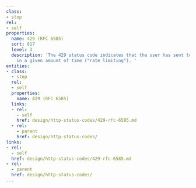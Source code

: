 ```yaml
---
class:
- stop
rel:
- self
properties:
  name: 429 (RFC 6585)
  sort: 817
  level: 3
  description: 'The 429 status code indicates that the user has sent too many requests
    in a given amount of time ("rate limiting"). '
entities:
- class:
  - stop
  rel:
  - self
  properties:
    name: 429 (RFC 6585)
  links:
  - rel:
    - self
    href: design/http-status-codes/429-rfc-6585.md
  - rel:
    - parent
    href: design/http-status-codes/
links:
- rel:
  - self
  href: design/http-status-codes/429-rfc-6585.md
- rel:
  - parent
  href: design/http-status-codes/
...
```

